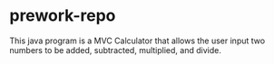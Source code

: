 # prework-repo
This java program is a MVC Calculator that allows the user input two numbers to be added, subtracted, multiplied, and divide.
